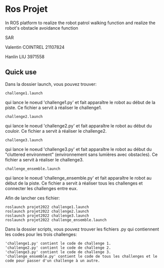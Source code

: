 # Ros Projet

In ROS platform to realize the robot patrol walking function and realize the robot's obstacle avoidance function


SAR

Valentin COINTREL 21107824

Hanlin LIU 3971558

## Quick use

Dans la dossier launch, vous pouvez trouver: 

```
challenge1.launch
```
qui lance le noeud 'challenge1.py' et fait apparaître le robot au début de la piste.
   Ce fichier a servit à réaliser le challenge1.
   
```   
challenge2.launch
```
qui lance le noeud 'challenge2.py' et fait apparaître le robot au début du couloir.
Ce fichier a servit à réaliser le challenge2.
   
```
challenge3.launch
```
qui lance le noeud 'challenge3.py' et fait apparaître le robot au début du "cluttered environment" (environnement sans lumières avec obstacles).
   Ce fichier a servit à réaliser le challenge3.
   
```
challenge_ensemble.launch
```

qui lance le noeud 'challenge_ensemble.py' et fait apparaître le robot au début de la piste.
   Ce fichier a servit à réaliser tous les challenges et connecter les challenges entre eux.

Afin de lancher ces fichier: 

```
roslaunch projet2022 challenge1.launch
roslaunch projet2022 challenge2.launch
roslaunch projet2022 challenge3.launch
roslaunch projet2022 challenge_ensemble.launch
```

Dans la dossier scripts, vous pouvez trouver les fichiers .py qui contiennent les codes pour les trois challenges:

```
'challenge1.py' contient le code de challenge 1.
'challenge2.py' contient le code de challenge 2.
'challenge3.py' contient le code de challenge 3.
'challenge_ensemble.py' contient le code de tous les challenges et le code pour passer d'un challenge à un autre.
```
